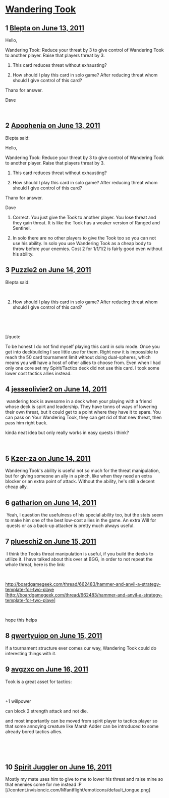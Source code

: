# [Wandering Took](https://community.fantasyflightgames.com/topic/48345-wandering-took/)

## 1 [Blepta on June 13, 2011](https://community.fantasyflightgames.com/topic/48345-wandering-took/?do=findComment&comment=484781)

Hello,

Wandering Took: Reduce your threat by 3 to give control of Wandering Took to another player. Raise that players threat by 3.

1) This card reduces threat without exhausting?

2) How should I play this card in solo game? After reducing threat whom should I give control of this card?

Thanx for answer.

Dave

 

## 2 [Apophenia on June 13, 2011](https://community.fantasyflightgames.com/topic/48345-wandering-took/?do=findComment&comment=484790)

Blepta said:

Hello,

Wandering Took: Reduce your threat by 3 to give control of Wandering Took to another player. Raise that players threat by 3.

1) This card reduces threat without exhausting?

2) How should I play this card in solo game? After reducing threat whom should I give control of this card?

Thanx for answer.

Dave



1) Correct. You just give the Took to another player. You lose threat and they gain threat. It is like the Took has a weaker version of Ranged and Sentinel.

2) In solo there are no other players to give the Took too so you can not use his ability. In solo you use Wandering Took as a cheap body to throw before your enemies. Cost 2 for 1/1/1/2 is fairly good even without his ability.

## 3 [Puzzle2 on June 14, 2011](https://community.fantasyflightgames.com/topic/48345-wandering-took/?do=findComment&comment=484879)

Blepta said:

 

2) How should I play this card in solo game? After reducing threat whom should I give control of this card?

 

 

[/quote

To be honest I do not find myself playing this card in solo mode. Once you get into deckbuilding I see little use for them. Right now it is impossible to reach the 50 card tournament limit without doing dual-spheres, which means you will have a host of other allies to choose from. Even when I had only one core set my Spirit/Tactics deck did not use this card. I took some lower cost tactics allies instead.

## 4 [jesseolivier2 on June 14, 2011](https://community.fantasyflightgames.com/topic/48345-wandering-took/?do=findComment&comment=484887)

 wandering took is awesome in a deck when your playing with a friend whose deck is spirt and leadership. They have tonns of ways of lowering their own threat, but it could get to a point where they have it to spare. You can pass on Your Wandering Took, they can get rid of that new threat, then pass him right back.

kinda neat idea but only really works in easy quests i think?

 

## 5 [Kzer-za on June 14, 2011](https://community.fantasyflightgames.com/topic/48345-wandering-took/?do=findComment&comment=485011)

Wandering Took's ability is useful not so much for the threat manipulation, but for giving someone an ally in a pinch, like when they need an extra blocker or an extra point of attack. Without the ability, he's still a decent cheap ally.

## 6 [gatharion on June 14, 2011](https://community.fantasyflightgames.com/topic/48345-wandering-took/?do=findComment&comment=485166)

 Yeah, I question the usefulness of his special ability too, but the stats seem to make him one of the best low-cost allies in the game. An extra Will for  quests or as a back-up attacker is pretty much always useful.

## 7 [plueschi2 on June 15, 2011](https://community.fantasyflightgames.com/topic/48345-wandering-took/?do=findComment&comment=485430)

 I think the Tooks threat manipulation is useful, if you build the decks to utilize it. I have talked about this over at BGG, in order to not repeat the whole threat, here is the link:

 

http://boardgamegeek.com/thread/662483/hammer-and-anvil-a-strategy-template-for-two-playe [http://boardgamegeek.com/thread/662483/hammer-and-anvil-a-strategy-template-for-two-playe]

 

hope this helps

## 8 [qwertyuiop on June 15, 2011](https://community.fantasyflightgames.com/topic/48345-wandering-took/?do=findComment&comment=485934)

If a tournament structure ever comes our way, Wandering Took could do interesting things with it.

## 9 [avgzxc on June 16, 2011](https://community.fantasyflightgames.com/topic/48345-wandering-took/?do=findComment&comment=486077)

Took is a great asset for tactics:

 

+1 willpower

can block 2 strength attack and not die.

and most importantly can be moved from spirit player to tactics player so that some annoying creature like Marsh Adder can be introduced to some already bored tactics allies.

 

 

## 10 [Spirit Juggler on June 16, 2011](https://community.fantasyflightgames.com/topic/48345-wandering-took/?do=findComment&comment=486100)

Mostly my mate uses him to give to me to lower his threat and raise mine so that enemies come for me instead :P [//content.invisioncic.com/Mfantflight/emoticons/default_tongue.png] 

